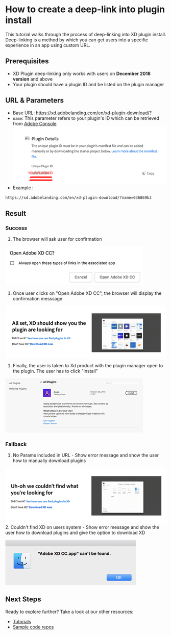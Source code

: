 # How to create a deep-link into plugin install

This tutorial walks through the process of deep-linking into XD plugin install. Deep-linking is a method by which you can get users into a specific experience in an app using custom URL.

## Prerequisites
- XD Plugin deep-linking only works with users on **December 2018 version** and above
- Your plugin should have a plugin ID and be listed on the plugin manager

## URL & Parameters
- Base URL: https://xd.adobelanding.com/en/xd-plugin-download/?
- `name`: This parameter refers to your plugin's ID which can be retrieved from [Adobe Console](https://console.adobe.io/plugins)  
![Console displaying plugin ID](/images/console.png)  
- Example :  
```
https://xd.adobelanding.com/en/xd-plugin-download/?name=036869b3
```

## Result
### Success
1. The browser will ask user for confirmation  

![Open XD confirmation](/images/openxd.png)  

1. Once user clicks on "Open Adobe XD CC", the browser will display the confirmation messsage  

![Browser confrimation page](/images/confirmation.png)  

1. Finally, the user is taken to Xd product with the plugin manager open to the plugin. The user has to click "Install"  

![Plugin install page](/images/plugininstall.png)  

### Fallback
1. No Params included in URL - Show error message and show the user how to manually download plugins  

![Plugin not found](/images/pluginnotfound.png)  
2. Couldn't find XD on users system - Show error message and show the user how to download plugins and give the option to download XD  

![XD not found](/images/xdnotfound.png)  

## Next Steps
Ready to explore further? Take a look at our other resources:

- [Tutorials](/tutorials)
- [Sample code repos](https://github.com/AdobeXD/plugin-samples)
